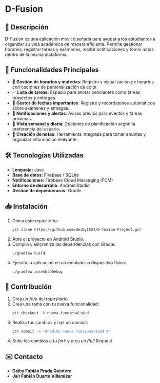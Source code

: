 # D-Fusion

## 📖 Descripción
D-Fusion es una aplicación móvil diseñada para ayudar a los estudiantes a organizar su vida académica de manera eficiente. Permite gestionar horarios, registrar tareas y exámenes, recibir notificaciones y tomar notas dentro de la misma plataforma.

## 🚀 Funcionalidades Principales
- 📅 **Gestión de horarios y materias**: Registro y visualización de horarios con opciones de personalización de color.
- ✅ **Lista de tareas**: Espacio para anotar pendientes como tareas, proyectos y entregas.
- 📌 **Gestor de fechas importantes**: Registro y recordatorios automáticos sobre exámenes y entregas.
- 🔔 **Notificaciones y alertas**: Avisos previos para eventos y tareas próximas.
- 📆 **Vista semanal y diaria**: Opciones de planificación según la preferencia del usuario.
- 📝 **Creación de notas**: Herramienta integrada para tomar apuntes y organizar información relevante.

## 🛠️ Tecnologías Utilizadas
- **Lenguaje:** Java
- **Base de datos:** Firebase / SQLite
- **Notificaciones:** Firebase Cloud Messaging (FCM)
- **Entorno de desarrollo:** Android Studio
- **Gestión de dependencias:** Gradle

## 📥 Instalación
1. Clona este repositorio:
   ```sh
   git clone https://github.com/deiby1523/D-fusion-Project.git
   ```
2. Abre el proyecto en Android Studio.
3. Compila y sincroniza las dependencias con Gradle:
   ```sh
   ./gradlew build
   ```
4. Ejecuta la aplicación en un emulador o dispositivo físico:
   ```sh
   ./gradlew assembleDebug
   ```

## 🤝 Contribución
1. Crea un _fork_ del repositorio.
2. Crea una rama con tu nueva funcionalidad:
   ```sh
   git checkout -b nueva-funcionalidad
   ```
3. Realiza tus cambios y haz un _commit_:
   ```sh
   git commit -m "Añadida nueva funcionalidad X"
   ```
4. Sube los cambios a tu _fork_ y crea un _Pull Request_.


## ✉️ Contacto
- **Deiby Fabián Prada Quintero**
- **Jair Fabián Duarte Villamizar**
